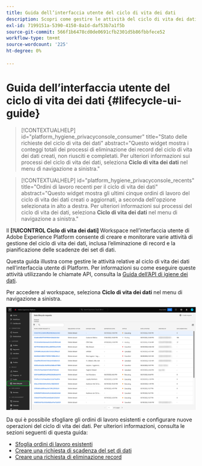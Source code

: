 ```yaml
---
title: Guida dell’interfaccia utente del ciclo di vita dei dati
description: Scopri come gestire le attività del ciclo di vita dei dati nell’interfaccia utente di Adobe Experience Platform.
exl-id: 7199151a-5390-4150-8a1d-daf53b7a1f5b
source-git-commit: 566f1b6478cd0de0691cfb2301d5b86fbbfece52
workflow-type: tm+mt
source-wordcount: '225'
ht-degree: 0%

---
```


# Guida dell’interfaccia utente del ciclo di vita dei dati {#lifecycle-ui-guide}

>[!CONTEXTUALHELP]
>id="platform_hygiene_privacyconsole_consumer"
>title="Stato delle richieste del ciclo di vita dei dati"
>abstract="Questo widget mostra i conteggi totali dei processi di eliminazione dei record del ciclo di vita dei dati creati, non riusciti e completati. Per ulteriori informazioni sui processi del ciclo di vita dei dati, seleziona **Ciclo di vita dei dati** nel menu di navigazione a sinistra."

>[!CONTEXTUALHELP]
>id="platform_hygiene_privacyconsole_recents"
>title="Ordini di lavoro recenti per il ciclo di vita dei dati"
>abstract="Questo widget mostra gli ultimi cinque ordini di lavoro del ciclo di vita dei dati creati o aggiornati, a seconda dell&#39;opzione selezionata in alto a destra. Per ulteriori informazioni sui processi del ciclo di vita dei dati, seleziona **Ciclo di vita dei dati** nel menu di navigazione a sinistra."

Il **[!UICONTROL Ciclo di vita dei dati]** Workspace nell’interfaccia utente di Adobe Experience Platform consente di creare e monitorare varie attività di gestione del ciclo di vita dei dati, inclusa l’eliminazione di record e la pianificazione delle scadenze dei set di dati.

Questa guida illustra come gestire le attività relative al ciclo di vita dei dati nell’interfaccia utente di Platform. Per informazioni su come eseguire queste attività utilizzando le chiamate API, consulta la [Guida dell’API di igiene dei dati](../api/overview.md).

Per accedere al workspace, seleziona **Ciclo di vita dei dati** nel menu di navigazione a sinistra.

![Il [!UICONTROL Ciclo di vita dei dati] nell’interfaccia utente di Platform, con [!UICONTROL Ciclo di vita dei dati] evidenziato nella barra di navigazione a sinistra.](../images/ui/overview/home.png)

Da qui è possibile sfogliare gli ordini di lavoro esistenti e configurare nuove operazioni del ciclo di vita dei dati. Per ulteriori informazioni, consulta le sezioni seguenti di questa guida:

* [Sfoglia ordini di lavoro esistenti](./browse.md)
* [Creare una richiesta di scadenza del set di dati](./dataset-expiration.md)
* [Creare una richiesta di eliminazione record](./record-delete.md)
